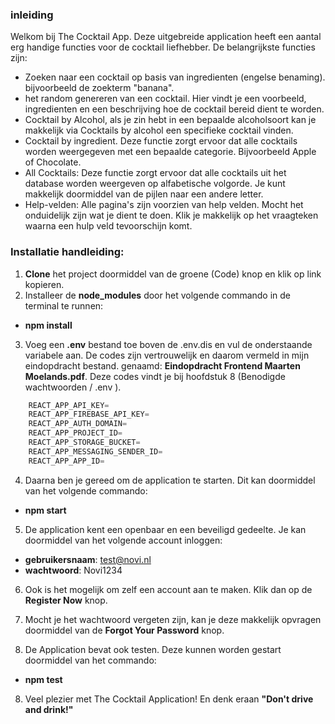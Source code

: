 ### inleiding 
Welkom bij The Cocktail App. Deze uitgebreide application heeft een aantal erg handige functies voor de cocktail liefhebber. 
De belangrijkste functies zijn: 
-   Zoeken naar een cocktail op basis van ingredienten (engelse benaming). bijvoorbeeld de zoekterm "banana".
-   het random genereren van een cocktail. Hier vindt je een voorbeeld, ingredienten en een beschrijving hoe de cocktail bereid dient te worden. 
-   Cocktail by Alcohol, als je zin hebt in een bepaalde alcoholsoort kan je makkelijk via Cocktails by alcohol een specifieke cocktail vinden. 
-   Cocktail by ingredient. Deze functie zorgt ervoor dat alle cocktails worden weergegeven met een bepaalde categorie. Bijvoorbeeld Apple of Chocolate.
-   All Cocktails: Deze functie zorgt ervoor dat alle cocktails uit het database worden weergeven op alfabetische volgorde. Je kunt makkelijk doormiddel van de pijlen naar een andere letter.
-   Help-velden: Alle pagina's zijn voorzien van help velden. Mocht het onduidelijk zijn wat je dient te doen. Klik je makkelijk op het vraagteken waarna een hulp veld tevoorschijn komt. 

### Installatie handleiding: 
1.   **Clone** het project doormiddel van de groene (Code) knop en klik op link kopieren. 
2.   Installeer de **node_modules** door het volgende commando in de terminal te runnen:
- **npm install**
    
3.  Voeg een **.env** bestand toe boven de .env.dis en vul de onderstaande variabele aan. De codes zijn vertrouwelijk en daarom vermeld in mijn eindopdracht bestand.
    genaamd: **Eindopdracht Frontend Maarten Moelands.pdf**. Deze codes vindt je bij hoofdstuk 8 (Benodigde wachtwoorden / .env ).
    
```javascript
    REACT_APP_API_KEY=
    REACT_APP_FIREBASE_API_KEY=
    REACT_APP_AUTH_DOMAIN=
    REACT_APP_PROJECT_ID=
    REACT_APP_STORAGE_BUCKET=
    REACT_APP_MESSAGING_SENDER_ID=
    REACT_APP_APP_ID=
```
4.  Daarna ben je gereed om de application te starten. Dit kan doormiddel van het volgende commando:
- **npm start**
    
5.  De application kent een openbaar en een beveiligd gedeelte. Je kan doormiddel van het volgende account inloggen:
- **gebruikersnaam**: test@novi.nl
- **wachtwoord**: Novi1234
    
6.  Ook is het mogelijk om zelf een account aan te maken. Klik dan op de **Register Now** knop. 

7. Mocht je het wachtwoord vergeten zijn, kan je deze makkelijk opvragen doormiddel van de **Forgot Your Password** knop.

8. De Application bevat ook testen. Deze kunnen worden gestart doormiddel van het commando: 
- **npm test**

8. Veel plezier met The Cocktail Application! En denk eraan **"Don't drive and drink!"**

